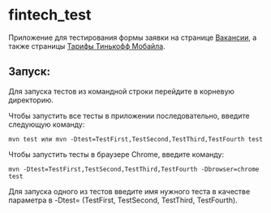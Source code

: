 # fintech_test

Приложение для тестирования формы заявки на странице [Вакансии](https://www.tinkoff.ru/career/vacancies/), а также страницы [Тарифы Тинькофф Мобайла](https://www.tinkoff.ru/mobile-operator/tariffs/).


Запуск:
----------------------------------------
Для запуска тестов из командной строки перейдите в корневую директорию.

Чтобы запустить все тесты в приложении последовательно, введите следующую команду:


```mvn test или mvn -Dtest=TestFirst,TestSecond,TestThird,TestFourth test```


Чтобы запустить тесты в браузере Chrome, введите команду:


```mvn -Dtest=TestFirst,TestSecond,TestThird,TestFourth -Dbrowser=chrome test```


Для запуска одного из тестов введите имя нужного теста в качестве параметра в -Dtest= (TestFirst, TestSecond, TestThird, TestFourth).
